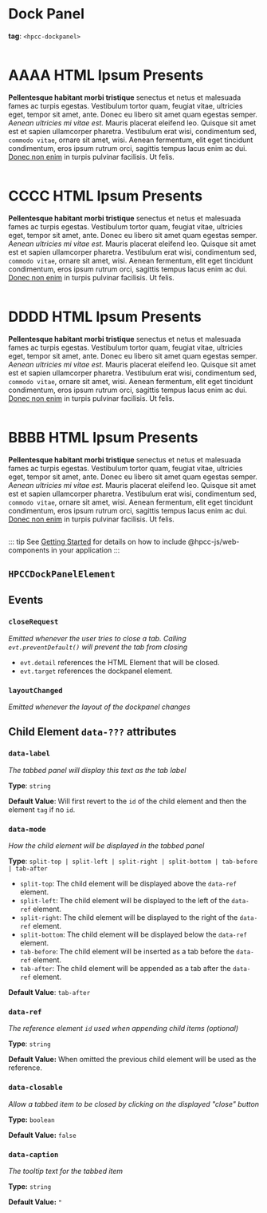 # Dock Panel

**tag**: `<hpcc-dockpanel>`

<ClientOnly>
  <hpcc-preview previewBorder="0px" width="100%" height="400px">
    <hpcc-dockpanel width="100%" height="400px">
      <div id="one" data-label="AAAA" style="overflow:auto;min-width:48px;min-height:48px">
        <h1>AAAA HTML Ipsum Presents</h1>
        <p><strong>Pellentesque habitant morbi tristique</strong> senectus et netus et malesuada fames ac turpis egestas. Vestibulum tortor quam, feugiat vitae, ultricies eget, tempor sit amet, ante. Donec eu libero sit amet quam egestas semper. <em>Aenean ultricies mi vitae est.</em> Mauris placerat eleifend leo. Quisque sit amet est et sapien ullamcorper pharetra. Vestibulum erat wisi, condimentum sed, <code>commodo vitae</code>, ornare sit amet, wisi. Aenean fermentum, elit eget tincidunt condimentum, eros ipsum rutrum orci, sagittis tempus lacus enim ac dui. <a href="#">Donec non enim</a> in turpis pulvinar facilisis. Ut felis.</p>
      </div>
      <div id="three" data-mode="split-right" data-closable="true" style="overflow:auto;min-width:48px;min-height:48px">
        <h1>CCCC HTML Ipsum Presents</h1>
        <p><strong>Pellentesque habitant morbi tristique</strong> senectus et netus et malesuada fames ac turpis egestas. Vestibulum tortor quam, feugiat vitae, ultricies eget, tempor sit amet, ante. Donec eu libero sit amet quam egestas semper. <em>Aenean ultricies mi vitae est.</em> Mauris placerat eleifend leo. Quisque sit amet est et sapien ullamcorper pharetra. Vestibulum erat wisi, condimentum sed, <code>commodo vitae</code>, ornare sit amet, wisi. Aenean fermentum, elit eget tincidunt condimentum, eros ipsum rutrum orci, sagittis tempus lacus enim ac dui. <a href="#">Donec non enim</a> in turpis pulvinar facilisis. Ut felis.</p>
      </div>
      <div data-mode="tab-after" data-ref="three" data-caption="What no label!" style="overflow:auto;min-width:48px;min-height:48px">
        <h1>DDDD HTML Ipsum Presents</h1>
        <p><strong>Pellentesque habitant morbi tristique</strong> senectus et netus et malesuada fames ac turpis egestas. Vestibulum tortor quam, feugiat vitae, ultricies eget, tempor sit amet, ante. Donec eu libero sit amet quam egestas semper. <em>Aenean ultricies mi vitae est.</em> Mauris placerat eleifend leo. Quisque sit amet est et sapien ullamcorper pharetra. Vestibulum erat wisi, condimentum sed, <code>commodo vitae</code>, ornare sit amet, wisi. Aenean fermentum, elit eget tincidunt condimentum, eros ipsum rutrum orci, sagittis tempus lacus enim ac dui. <a href="#">Donec non enim</a> in turpis pulvinar facilisis. Ut felis.</p>
      </div>
      <div data-mode="split-bottom" data-ref="one" style="overflow:auto;min-width:48px;min-height:48px">
        <h1>BBBB HTML Ipsum Presents</h1>
        <p><strong>Pellentesque habitant morbi tristique</strong> senectus et netus et malesuada fames ac turpis egestas. Vestibulum tortor quam, feugiat vitae, ultricies eget, tempor sit amet, ante. Donec eu libero sit amet quam egestas semper. <em>Aenean ultricies mi vitae est.</em> Mauris placerat eleifend leo. Quisque sit amet est et sapien ullamcorper pharetra. Vestibulum erat wisi, condimentum sed, <code>commodo vitae</code>, ornare sit amet, wisi. Aenean fermentum, elit eget tincidunt condimentum, eros ipsum rutrum orci, sagittis tempus lacus enim ac dui. <a href="#">Donec non enim</a> in turpis pulvinar facilisis. Ut felis.</p>
      </div>
    </hpcc-dockpanel>
    <script>
      document.querySelector("hpcc-dockpanel").addEventListener("closeRequest", function (evt) {
        if (!confirm(`Close Tab "${evt.detail.tagName} #${evt.detail.id}"?`)) {
          evt.preventDefault();
        }
      });
    </script>
  </hpcc-preview>
</ClientOnly>

::: tip
See [Getting Started](../guide/getting-started.md) for details on how to include @hpcc-js/web-components in your application
:::

## `HPCCDockPanelElement`

## Events

### `closeRequest`

_Emitted whenever the user tries to close a tab.  Calling `evt.preventDefault()` will prevent the tab from closing_

* `evt.detail` references the HTML Element that will be closed.
* `evt.target` references the dockpanel element.

### `layoutChanged`

_Emitted whenever the layout of the dockpanel changes_

## Child Element `data-???` attributes

### `data-label`

_The tabbed panel will display this text as the tab label_

**Type**: `string`

**Default Value**: Will first revert to the `id` of the child element and then the element `tag` if no `id`.

### `data-mode`

_How the child element will be displayed in the tabbed panel_

**Type**: `split-top | split-left | split-right | split-bottom | tab-before | tab-after`

* `split-top`: The child element will be displayed above the `data-ref` element.
* `split-left`: The child element will be displayed to the left of the `data-ref` element.
* `split-right`: The child element will be displayed to the right of the `data-ref` element.
* `split-bottom`: The child element will be displayed below the `data-ref` element.
* `tab-before`: The child element will be inserted as a tab before the `data-ref` element.
* `tab-after`: The child element will be appended as a tab after the `data-ref` element.

**Default Value**: `tab-after`

### `data-ref`

_The reference element `id` used when appending child items (optional)_

**Type**: `string`

**Default Value:**  When omitted the previous child element will be used as the reference.

### `data-closable`

_Allow a tabbed item to be closed by clicking on the displayed "close" button_

**Type:** `boolean`

**Default Value:** `false`

### `data-caption`

_The tooltip text for the tabbed item_

**Type:** `string`

**Default Value:** `"`
